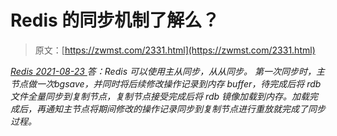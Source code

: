 <!--yml
category: 未分类
date: 0001-01-01 00:00:00
--->

# Redis 的同步机制了解么？

> 原文：[https://zwmst.com/2331.html](https://zwmst.com/2331.html)

   [ *Redis* ](https://zwmst.com/redis)*[ <time datetime="2021-08-23T09:48:55+08:00"> 2021-08-23 </time> ](https://zwmst.com/2331.html)  答：Redis 可以使用主从同步，从从同步。
第一次同步时，主节点做一次bgsave，并同时将后续修改操作记录到内存 buffer，待完成后将 rdb 文件全量同步到复制节点，复制节点接受完成后将 rdb 镜像加载到内存。加载完成后，再通知主节点将期间修改的操作记录同步到复制节点进行重放就完成了同步过程。*